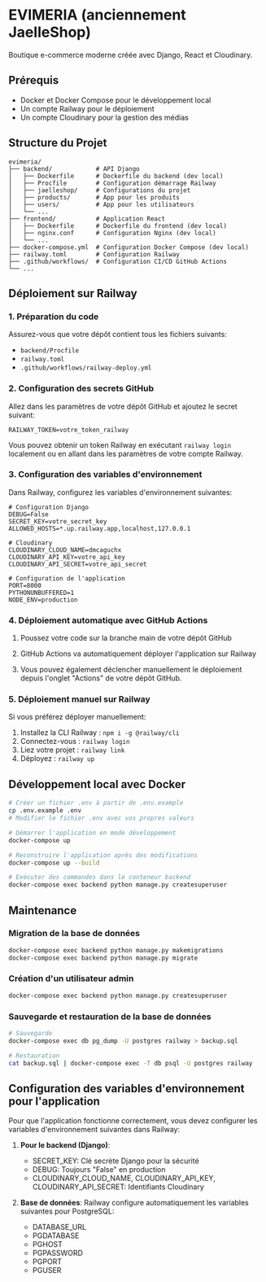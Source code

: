 # EVIMERIA (anciennement JaelleShop)

Boutique e-commerce moderne créée avec Django, React et Cloudinary.

## Prérequis

- Docker et Docker Compose pour le développement local
- Un compte Railway pour le déploiement
- Un compte Cloudinary pour la gestion des médias

## Structure du Projet

```
evimeria/
├── backend/            # API Django
│   ├── Dockerfile      # Dockerfile du backend (dev local)
│   ├── Procfile        # Configuration démarrage Railway
│   ├── jaelleshop/     # Configurations du projet
│   ├── products/       # App pour les produits
│   ├── users/          # App pour les utilisateurs
│   └── ...
├── frontend/           # Application React
│   ├── Dockerfile      # Dockerfile du frontend (dev local)
│   ├── nginx.conf      # Configuration Nginx (dev local)
│   └── ...
├── docker-compose.yml  # Configuration Docker Compose (dev local)
├── railway.toml        # Configuration Railway
├── .github/workflows/  # Configuration CI/CD GitHub Actions
└── ...
```

## Déploiement sur Railway

### 1. Préparation du code

Assurez-vous que votre dépôt contient tous les fichiers suivants:
- `backend/Procfile`
- `railway.toml`
- `.github/workflows/railway-deploy.yml`

### 2. Configuration des secrets GitHub

Allez dans les paramètres de votre dépôt GitHub et ajoutez le secret suivant:

```
RAILWAY_TOKEN=votre_token_railway
```

Vous pouvez obtenir un token Railway en exécutant `railway login` localement ou en allant dans les paramètres de votre compte Railway.

### 3. Configuration des variables d'environnement

Dans Railway, configurez les variables d'environnement suivantes:

```
# Configuration Django
DEBUG=False
SECRET_KEY=votre_secret_key
ALLOWED_HOSTS=*.up.railway.app,localhost,127.0.0.1

# Cloudinary
CLOUDINARY_CLOUD_NAME=dmcaguchx
CLOUDINARY_API_KEY=votre_api_key
CLOUDINARY_API_SECRET=votre_api_secret

# Configuration de l'application
PORT=8000
PYTHONUNBUFFERED=1
NODE_ENV=production
```

### 4. Déploiement automatique avec GitHub Actions

1. Poussez votre code sur la branche main de votre dépôt GitHub
2. GitHub Actions va automatiquement déployer l'application sur Railway

3. Vous pouvez également déclencher manuellement le déploiement depuis l'onglet "Actions" de votre dépôt GitHub.

### 5. Déploiement manuel sur Railway

Si vous préférez déployer manuellement:

1. Installez la CLI Railway : `npm i -g @railway/cli`
2. Connectez-vous : `railway login`
3. Liez votre projet : `railway link`
4. Déployez : `railway up`

## Développement local avec Docker

```bash
# Créer un fichier .env à partir de .env.example
cp .env.example .env
# Modifier le fichier .env avec vos propres valeurs

# Démarrer l'application en mode développement
docker-compose up

# Reconstruire l'application après des modifications
docker-compose up --build

# Exécuter des commandes dans le conteneur backend
docker-compose exec backend python manage.py createsuperuser
```

## Maintenance

### Migration de la base de données

```bash
docker-compose exec backend python manage.py makemigrations
docker-compose exec backend python manage.py migrate
```

### Création d'un utilisateur admin

```bash
docker-compose exec backend python manage.py createsuperuser
```

### Sauvegarde et restauration de la base de données

```bash
# Sauvegarde
docker-compose exec db pg_dump -U postgres railway > backup.sql

# Restauration
cat backup.sql | docker-compose exec -T db psql -U postgres railway
```

## Configuration des variables d'environnement pour l'application

Pour que l'application fonctionne correctement, vous devez configurer les variables d'environnement suivantes dans Railway:

1. **Pour le backend (Django)**:
   - SECRET_KEY: Clé secrète Django pour la sécurité
   - DEBUG: Toujours "False" en production
   - CLOUDINARY_CLOUD_NAME, CLOUDINARY_API_KEY, CLOUDINARY_API_SECRET: Identifiants Cloudinary

2. **Base de données**:
   Railway configure automatiquement les variables suivantes pour PostgreSQL:
   - DATABASE_URL
   - PGDATABASE
   - PGHOST
   - PGPASSWORD
   - PGPORT
   - PGUSER 